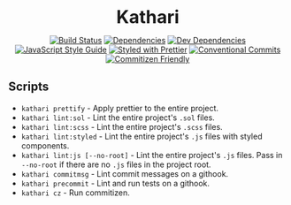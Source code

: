 <p align="center">
  <b style="font-size: 32px;">Kathari</b>
</p>

<p align="center">
  <a href="https://travis-ci.org/kleros/kathari"><img src="https://travis-ci.org/kleros/kathari.svg?branch=master" alt="Build Status"></a>
  <a href="https://david-dm.org/kleros/kathari"><img src="https://david-dm.org/kleros/kathari.svg" alt="Dependencies"></a>
  <a href="https://david-dm.org/kleros/kathari?type=dev"><img src="https://david-dm.org/kleros/kathari/dev-status.svg" alt="Dev Dependencies"></a>
  <a href="https://standardjs.com"><img src="https://img.shields.io/badge/code_style-standard-brightgreen.svg" alt="JavaScript Style Guide"></a>
  <a href="https://github.com/prettier/prettier"><img src="https://img.shields.io/badge/styled_with-prettier-ff69b4.svg" alt="Styled with Prettier"></a>
  <a href="https://conventionalcommits.org"><img src="https://img.shields.io/badge/Conventional%20Commits-1.0.0-yellow.svg" alt="Conventional Commits"></a>
  <a href="http://commitizen.github.io/cz-cli/"><img src="https://img.shields.io/badge/commitizen-friendly-brightgreen.svg" alt="Commitizen Friendly"></a>
</p>

## Scripts

- `kathari prettify` - Apply prettier to the entire project.
- `kathari lint:sol` - Lint the entire project's `.sol` files.
- `kathari lint:scss` - Lint the entire project's `.scss` files.
- `kathari lint:styled` - Lint the entire project's `.js` files with styled components.
- `kathari lint:js [--no-root]` - Lint the entire project's `.js` files. Pass in `--no-root` if there are no `.js` files in the project root.
- `kathari commitmsg` - Lint commit messages on a githook.
- `kathari precommit` - Lint and run tests on a githook.
- `kathari cz` - Run commitizen.
